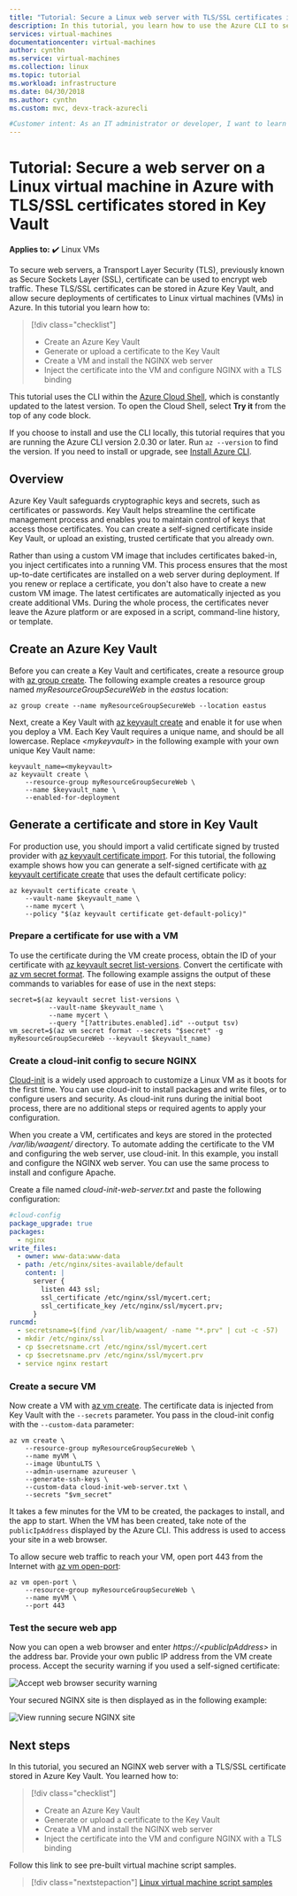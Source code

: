 ```yaml
---
title: "Tutorial: Secure a Linux web server with TLS/SSL certificates in Azure"
description: In this tutorial, you learn how to use the Azure CLI to secure a Linux virtual machine that runs the NGINX web server with SSL certificates stored in Azure Key Vault.
services: virtual-machines
documentationcenter: virtual-machines
author: cynthn
ms.service: virtual-machines
ms.collection: linux
ms.topic: tutorial
ms.workload: infrastructure
ms.date: 04/30/2018
ms.author: cynthn
ms.custom: mvc, devx-track-azurecli

#Customer intent: As an IT administrator or developer, I want to learn how to secure a web server with TLS/SSL certificates so that I can protect my customer data on web applications that I build and run.
---
```


# Tutorial: Secure a web server on a Linux virtual machine in Azure with TLS/SSL certificates stored in Key Vault

**Applies to:** :heavy_check_mark: Linux VMs 

To secure web servers, a Transport Layer Security (TLS), previously known as Secure Sockets Layer (SSL), certificate can be used to encrypt web traffic. These TLS/SSL certificates can be stored in Azure Key Vault, and allow secure deployments of certificates to Linux virtual machines (VMs) in Azure. In this tutorial you learn how to:

> [!div class="checklist"]
> * Create an Azure Key Vault
> * Generate or upload a certificate to the Key Vault
> * Create a VM and install the NGINX web server
> * Inject the certificate into the VM and configure NGINX with a TLS binding

This tutorial uses the CLI within the [Azure Cloud Shell](../../cloud-shell/overview.md), which is constantly updated to the latest version. To open the Cloud Shell, select **Try it** from the top of any code block.

If you choose to install and use the CLI locally, this tutorial requires that you are running the Azure CLI version 2.0.30 or later. Run `az --version` to find the version. If you need to install or upgrade, see [Install Azure CLI]( /cli/azure/install-azure-cli).


## Overview
Azure Key Vault safeguards cryptographic keys and secrets, such as certificates or passwords. Key Vault helps streamline the certificate management process and enables you to maintain control of keys that access those certificates. You can create a self-signed certificate inside Key Vault, or upload an existing, trusted certificate that you already own.

Rather than using a custom VM image that includes certificates baked-in, you inject certificates into a running VM. This process ensures that the most up-to-date certificates are installed on a web server during deployment. If you renew or replace a certificate, you don't also have to create a new custom VM image. The latest certificates are automatically injected as you create additional VMs. During the whole process, the certificates never leave the Azure platform or are exposed in a script, command-line history, or template.


## Create an Azure Key Vault
Before you can create a Key Vault and certificates, create a resource group with [az group create](/cli/azure/group). The following example creates a resource group named *myResourceGroupSecureWeb* in the *eastus* location:

```azurecli-interactive 
az group create --name myResourceGroupSecureWeb --location eastus
```

Next, create a Key Vault with [az keyvault create](/cli/azure/keyvault) and enable it for use when you deploy a VM. Each Key Vault requires a unique name, and should be all lowercase. Replace *\<mykeyvault>* in the following example with your own unique Key Vault name:

```azurecli-interactive 
keyvault_name=<mykeyvault>
az keyvault create \
    --resource-group myResourceGroupSecureWeb \
    --name $keyvault_name \
    --enabled-for-deployment
```

## Generate a certificate and store in Key Vault
For production use, you should import a valid certificate signed by trusted provider with [az keyvault certificate import](/cli/azure/keyvault/certificate). For this tutorial, the following example shows how you can generate a self-signed certificate with [az keyvault certificate create](/cli/azure/keyvault/certificate) that uses the default certificate policy:

```azurecli-interactive 
az keyvault certificate create \
    --vault-name $keyvault_name \
    --name mycert \
    --policy "$(az keyvault certificate get-default-policy)"
```

### Prepare a certificate for use with a VM
To use the certificate during the VM create process, obtain the ID of your certificate with [az keyvault secret list-versions](/cli/azure/keyvault/secret). Convert the certificate with [az vm secret format](/cli/azure/vm/secret#az-vm-secret-format). The following example assigns the output of these commands to variables for ease of use in the next steps:

```azurecli-interactive 
secret=$(az keyvault secret list-versions \
          --vault-name $keyvault_name \
          --name mycert \
          --query "[?attributes.enabled].id" --output tsv)
vm_secret=$(az vm secret format --secrets "$secret" -g myResourceGroupSecureWeb --keyvault $keyvault_name)
```

### Create a cloud-init config to secure NGINX
[Cloud-init](https://cloudinit.readthedocs.io) is a widely used approach to customize a Linux VM as it boots for the first time. You can use cloud-init to install packages and write files, or to configure users and security. As cloud-init runs during the initial boot process, there are no additional steps or required agents to apply your configuration.

When you create a VM, certificates and keys are stored in the protected */var/lib/waagent/* directory. To automate adding the certificate to the VM and configuring the web server, use cloud-init. In this example, you install and configure the NGINX web server. You can use the same process to install and configure Apache. 

Create a file named *cloud-init-web-server.txt* and paste the following configuration:

```yaml
#cloud-config
package_upgrade: true
packages:
  - nginx
write_files:
  - owner: www-data:www-data
  - path: /etc/nginx/sites-available/default
    content: |
      server {
        listen 443 ssl;
        ssl_certificate /etc/nginx/ssl/mycert.cert;
        ssl_certificate_key /etc/nginx/ssl/mycert.prv;
      }
runcmd:
  - secretsname=$(find /var/lib/waagent/ -name "*.prv" | cut -c -57)
  - mkdir /etc/nginx/ssl
  - cp $secretsname.crt /etc/nginx/ssl/mycert.cert
  - cp $secretsname.prv /etc/nginx/ssl/mycert.prv
  - service nginx restart
```

### Create a secure VM
Now create a VM with [az vm create](/cli/azure/vm). The certificate data is injected from Key Vault with the `--secrets` parameter. You pass in the cloud-init config with the `--custom-data` parameter:

```azurecli-interactive 
az vm create \
    --resource-group myResourceGroupSecureWeb \
    --name myVM \
    --image UbuntuLTS \
    --admin-username azureuser \
    --generate-ssh-keys \
    --custom-data cloud-init-web-server.txt \
    --secrets "$vm_secret"
```

It takes a few minutes for the VM to be created, the packages to install, and the app to start. When the VM has been created, take note of the `publicIpAddress` displayed by the Azure CLI. This address is used to access your site in a web browser.

To allow secure web traffic to reach your VM, open port 443 from the Internet with [az vm open-port](/cli/azure/vm):

```azurecli-interactive 
az vm open-port \
    --resource-group myResourceGroupSecureWeb \
    --name myVM \
    --port 443
```


### Test the secure web app
Now you can open a web browser and enter *https:\/\/\<publicIpAddress>* in the address bar. Provide your own public IP address from the VM create process. Accept the security warning if you used a self-signed certificate:

![Accept web browser security warning](./media/tutorial-secure-web-server/browser-warning.png)

Your secured NGINX site is then displayed as in the following example:

![View running secure NGINX site](./media/tutorial-secure-web-server/secured-nginx.png)


## Next steps

In this tutorial, you secured an NGINX web server with a TLS/SSL certificate stored in Azure Key Vault. You learned how to:

> [!div class="checklist"]
> * Create an Azure Key Vault
> * Generate or upload a certificate to the Key Vault
> * Create a VM and install the NGINX web server
> * Inject the certificate into the VM and configure NGINX with a TLS binding

Follow this link to see pre-built virtual machine script samples.

> [!div class="nextstepaction"]
> [Linux virtual machine script samples](https://github.com/Azure-Samples/azure-cli-samples/tree/master/virtual-machine)